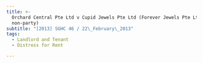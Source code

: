 ```yaml
---
title: >-
  Orchard Central Pte Ltd v Cupid Jewels Pte Ltd (Forever Jewels Pte Ltd,
  non-party)
subtitle: "[2013] SGHC 46 / 22\_February\_2013"
tags:
  - Landlord and Tenant
  - Distress for Rent

---
```


